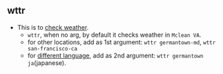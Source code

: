 ## wttr
* This is to [check weather](https://github.com/chubin/wttr.in). 
  * `wttr`, when no arg, by default it checks weather in `Mclean VA`.
  * for other locations, add as 1st argument: `wttr germantown-md`, `wttr san-francisco-ca`
  * for [different language](http://wttr.in/:translation), add as 2nd argument: `wttr germantown ja`(japanese).
